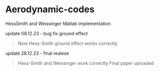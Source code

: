 # Aerodynamic-codes
HessSmith and Weissinger Matlab implementation

update 08.12.23 - bug fix ground effect
> Now Hess-Smith ground effect works correctly

update 28.12.23 - final realese
> Hess-Smith and Weissinger work correctly
> Final paper uploaded
